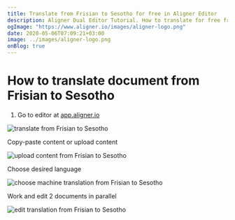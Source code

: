 ```yaml
---
title: Translate from Frisian to Sesotho for free in Aligner Editor
description: Aligner Dual Editor Tutorial. How to translate for free from Frisian to Sesotho. Aligner is multilingual document management platform. 
ogImage: "https://www.aligner.io/images/aligner-logo.png"
date: 2020-05-06T07:09:21+03:00
image: ../images/aligner-logo.png
onBlog: true
---
```


# How to translate document from Frisian to Sesotho

1. Go to editor at [app.aligner.io](https://app.aligner.io "Aligner App web page")

![translate from Frisian to Sesotho](../aligner-blank-editor.png "translate from Frisian to Sesotho")

Copy-paste content or upload content

![upload content from Frisian to Sesotho](../aligner-uploaded-document.png "upload content from Frisian to Sesotho")

Choose desired language

![choose machine translation from Frisian to Sesotho](../aligner-language-dropdown.png "choose machine translation from Frisian to Sesotho")

Work and edit 2 documents in parallel

![edit translation from Frisian to Sesotho](../aligner-double-sitded-editor.png "edit translation from Frisian to Sesotho")


